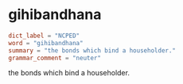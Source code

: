 # gihibandhana

``` toml
dict_label = "NCPED"
word = "gihibandhana"
summary = "the bonds which bind a householder."
grammar_comment = "neuter"
```

the bonds which bind a householder.

